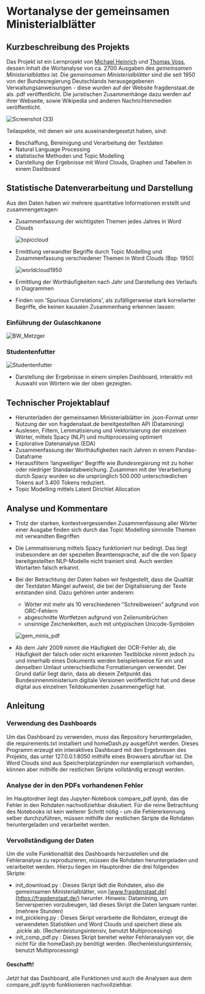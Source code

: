 # Wortanalyse der gemeinsamen Ministerialblätter
 ## Kurzbeschreibung des Projekts
 Das Projekt ist ein Lernprojekt von [Michael Heinrich](https://github.com/JimmyKnox2058) und [Thomas Voss](https://github.com/Thomas-Voss), dessen Inhalt die Wortanalyse von ca. 2700 Ausgaben des *gemeinsamen Ministerialblattes* ist. Die *gemeinsamen Ministerialblätter* sind die seit 1950 von der Bundesregierung Deutschlands herausgegebenen Verwaltungsanweisungen - diese wurden auf der Website fragdenstaat.de als .pdf veröffentlicht. Die juristischen Zusammenhänge dazu werden auf ihrer Webseite, sowie Wikipedia und anderen Nachrichtenmedien veröffentlicht.
 
  ![Screenshot (33)](https://github.com/user-attachments/assets/60db6cea-051f-4f54-bd8b-84d9522c297b) 
            
 Teilaspekte, mit denen wir uns auseinandergesetzt haben, sind:
- Beschaffung, Bereinigung und Verarbeitung der Textdaten
- Natural Language Processing
- statistische Methoden und Topic Modelling
- Darstellung der Ergebnisse mit Word Clouds, Graphen und Tabellen in einem Dashboard

## Statistische Datenverarbeitung und Darstellung
Aus den Daten haben wir mehrere quantitative Informationen erstellt und zusammengetragen:
 - Zusammenfassung der wichtigsten Themen jedes Jahres in Word Clouds
   
   ![topiccloud](https://github.com/user-attachments/assets/31ae06e4-55d5-4f71-916c-33f2ccd2d593)

 - Ermittlung verwandter Begriffe durch Topic Modelling und Zusammenfassung verschiedener Themen in Word Clouds (Bsp: 1950)
   
   ![worldcloud1950](https://github.com/user-attachments/assets/7a32cc98-e0a7-4ab4-97ae-b5f7a02239fc)

 - Ermittlung der Worthäufigkeiten nach Jahr und Darstellung des Verlaufs in Diagrammen
 - Finden von 'Spurious Correlations', als zufälligerweise stark korrelierter Begriffe, die keinen kausalen Zusammenhang erkennen lassen:
  ### Einführung der Gulaschkanone
   ![BW_Metzger](https://github.com/user-attachments/assets/06ad5ad5-f2ee-4bb6-a2e9-58307aa2ffad)

   ### Studentenfutter
   ![Studentenfutter](https://github.com/user-attachments/assets/27f3e99a-da77-4775-b4f2-24f8f2b859c9)
 - Darstellung der Ergebnisse in einem simplen Dashboard, interaktiv mit Auswahl von Wörtern wie der oben gezeigten. 

## Technischer Projektablauf
 - Herunterladen der gemeinsamen Ministerialblätter im .json-Format unter Nutzung der von fragdenstaat.de bereitgestellten API (Datamining)
 - Auslesen, Filtern, Lemmatisierung und Vektorisierung der einzelnen Wörter, mittels Spacy (NLP) und multiprocessing optimiert
 - Explorative Datenanalyse (EDA)
 - Zusammenfassung der Worthäufigkeiten nach Jahren in einem Pandas-Dataframe
 - Herausfiltern 'langweiliger' Begriffe wie *Bundesregierung* mit zu hoher oder niedriger Standardabweichung. Zusammen mit der Verarbeitung durch Spacy wurden so die ursprünglich 500.000 unterschiedlichen Tokens auf 3.400 Tokens reduziert.
 - Topic Modelling mittels Latent Dirichlet Allocation

## Analyse und Kommentare
 - Trotz der starken, kontextvergessenden Zusammenfassung aller Wörter einer Ausgabe finden sich durch das Topic Modelling sinnvolle Themen mit verwandten Begriffen
 - Die Lemmatisierung mittels Spacy funktioniert nur bedingt. Das liegt insbesondere an der speziellen Beamtensprache, auf die die von Spacy bereitgestellten NLP-Modelle nicht trainiert sind. Auch werden Wortarten falsch erkannt.
 - Bei der Betrachtung der Daten haben wir festgestellt, dass die Qualität der Textdaten Mängel aufweist, die bei der Digitalisierung der Texte entstanden sind. Dazu gehören unter anderem:
   - Wörter mit mehr als 10 verschiedenen "Schreibweisen" aufgrund von ORC-Fehlern
   - abgeschnitte Wortfetzen aufgrund von Zeilenumbrüchen
   - unsinnige Zeichenketten, auch mit untypischen Unicode-Symbolen

   ![gem_minis_pdf](https://github.com/user-attachments/assets/303c6f10-0180-492f-af81-9d544dd772fd)

 - Ab dem Jahr 2009 nimmt die Häufigkeit der OCR-Fehler ab, die Häufigkeit der falsch oder nicht erkannten Textblöcke nimmt jedoch zu und innerhalb eines Dokuments werden beispielsweise für ein und denselben Umlaut unterschiedliche Formatierungen verwendet. Der Grund dafür liegt darin, dass ab diesem Zeitpunkt das Bundesinnenministerium  digitale Versionen veröffentlicht hat und diese digital aus einzelnen Teildokumenten zusammengefügt hat. 

## Anleitung
### Verwendung des Dashboards
Um das Dashboard zu verwenden, muss das Repository heruntergeladen, die requirements.txt installiert und homeDash.py ausgeführt werden. Dieses Programm erzeugt ein interaktives Dashboard mit den Ergebnissen des Projekts, das unter 127.0.0.1:8050 mithilfe eines Browsers abrufbar ist. Die Word Clouds sind aus Speicherplatzgründen nur exemplarisch vorhanden, können aber mithilfe der restlichen Skripte vollständig erzeugt werden.

### Analyse der in den PDFs vorhandenen Fehler
Im Hauptordner liegt das Jupyter-Notebook compare_pdf.ipynb, das die Fehler in den Rohdaten nachvollziehbar diskutiert. Für die reine Betrachtung des Notebooks ist kein weiterer Schritt nötig - um die Fehlererkennung selber durchzuführen, müssen mithilfe der restlichen Skripte die Rohdaten heruntergeladen und verarbeitet werden.

### Vervollständigung der Daten
Um die volle Funktionalität des Dashboards herzustellen und die Fehleranalyse zu reproduzieren, müssen die Rohdaten heruntergeladen und verarbeitet werden. Hierzu liegen im Hauptordner die drei folgenden Skripte:
 - init_download.py : Dieses Skript lädt die Rohdaten, also die gemeinsamen Ministerialblätter, von [www.fragdenstaat.de](https://fragdenstaat.de/) herunter. Hinweis: Datamining, um Serversperren vorzubeugen, läd dieses Skript die Daten langsam runter. (mehrere Stunden) 
 - init_pickleing.py : Dieses Skript verarbeite die Rohdaten, erzeugt die verwendeten Statistiken und Word Clouds und speichert diese als .pickle ab. (Rechenleistungsintensiv, benutzt Multiprocessing)
 - init_comp_pdf.py : Dieses Skript bereitet weiter Fehleranalysen vor, die nicht für die homeDash.py benötigt werden. (Rechenleistungsintensiv, benutzt Multiprocessing)
#### Geschafft!
Jetzt hat das Dashboard, alle Funktionen und auch die Analysen aus dem compare_pdf.ipynb funktionieren nachvollziehbar.
